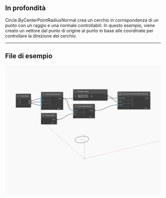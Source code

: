 ## In profondità
Circle.ByCenterPointRadiusNormal crea un cerchio in corrispondenza di un punto con un raggio e una normale controllabili. In questo esempio, viene creato un vettore dal punto di origine al punto in base alle coordinate per controllare la direzione del cerchio.
___
## File di esempio

![ByCenterPointRadiusNormal](./Autodesk.DesignScript.Geometry.Circle.ByCenterPointRadiusNormal_img.jpg)

